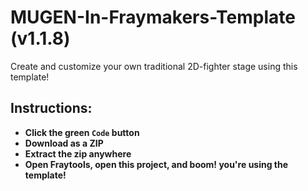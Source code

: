 # MUGEN-In-Fraymakers-Template (v1.1.8)

Create and customize your own traditional 2D-fighter stage using this template!

## Instructions:
- **Click the green `Code` button**
- **Download as a ZIP**
- **Extract the zip anywhere**
- **Open Fraytools, open this project, and boom! you're using the template!**

